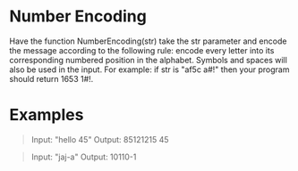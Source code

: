 # Number Encoding

Have the function NumberEncoding(str) take the str parameter and encode the message according to the following rule: encode every letter into its corresponding numbered position in the alphabet. Symbols and spaces will also be used in the input. For example: if str is "af5c a#!" then your program should return 1653 1#!.

# Examples 
> Input: "hello 45"
> Output: 85121215 45

> Input: "jaj-a"
> Output: 10110-1
